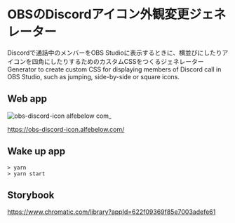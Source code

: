 # OBSのDiscordアイコン外観変更ジェネレーター

Discordで通話中のメンバーをOBS Studioに表示するときに、横並びにしたりアイコンを四角にしたりするためのカスタムCSSをつくるジェネレーター  
Generator to create custom CSS for displaying members of Discord call in OBS Studio, such as jumping, side-by-side or square icons.


## Web app
![obs-discord-icon alfebelow com_](https://user-images.githubusercontent.com/1934979/160101965-63418f24-59ed-4265-9b7d-2ad93cc11da4.png)

https://obs-discord-icon.alfebelow.com/

## Wake up app

```shell
> yarn
> yarn start
```

## Storybook
https://www.chromatic.com/library?appId=622f09369f85e7003adefe61
